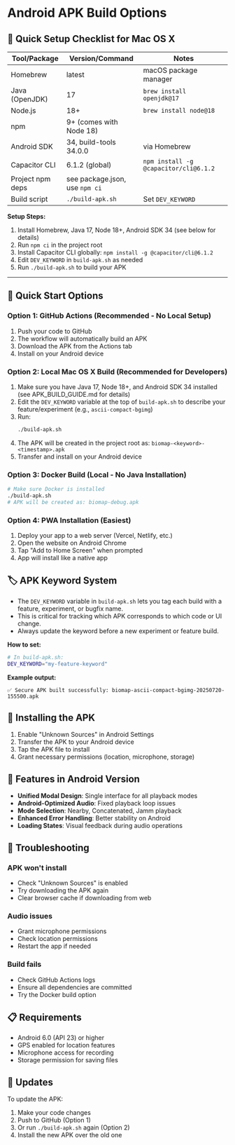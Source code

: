 # Android APK Build Options

## 🚀 Quick Setup Checklist for Mac OS X

| Tool/Package         | Version/Command                        | Notes                        |
|----------------------|----------------------------------------|------------------------------|
| Homebrew             | latest                                 | macOS package manager        |
| Java (OpenJDK)       | 17                                     | `brew install openjdk@17`    |
| Node.js              | 18+                                    | `brew install node@18`       |
| npm                  | 9+ (comes with Node 18)                |                              |
| Android SDK          | 34, build-tools 34.0.0                 | via Homebrew                 |
| Capacitor CLI        | 6.1.2 (global)                         | `npm install -g @capacitor/cli@6.1.2` |
| Project npm deps     | see package.json, use `npm ci`         |                              |
| Build script         | `./build-apk.sh`                       | Set `DEV_KEYWORD`            |

**Setup Steps:**
1. Install Homebrew, Java 17, Node 18+, Android SDK 34 (see below for details)
2. Run `npm ci` in the project root
3. Install Capacitor CLI globally: `npm install -g @capacitor/cli@6.1.2`
4. Edit `DEV_KEYWORD` in `build-apk.sh` as needed
5. Run `./build-apk.sh` to build your APK

---

## 🚀 Quick Start Options

### Option 1: GitHub Actions (Recommended - No Local Setup)
1. Push your code to GitHub
2. The workflow will automatically build an APK
3. Download the APK from the Actions tab
4. Install on your Android device

### Option 2: Local Mac OS X Build (Recommended for Developers)
1. Make sure you have Java 17, Node 18+, and Android SDK 34 installed (see APK_BUILD_GUIDE.md for details)
2. Edit the `DEV_KEYWORD` variable at the top of `build-apk.sh` to describe your feature/experiment (e.g., `ascii-compact-bgimg`)
3. Run:
   ```bash
   ./build-apk.sh
   ```
4. The APK will be created in the project root as: `biomap-<keyword>-<timestamp>.apk`
5. Transfer and install on your Android device

### Option 3: Docker Build (Local - No Java Installation)
```bash
# Make sure Docker is installed
./build-apk.sh
# APK will be created as: biomap-debug.apk
```

### Option 4: PWA Installation (Easiest)
1. Deploy your app to a web server (Vercel, Netlify, etc.)
2. Open the website on Android Chrome
3. Tap "Add to Home Screen" when prompted
4. App will install like a native app

## 🏷️ APK Keyword System
- The `DEV_KEYWORD` variable in `build-apk.sh` lets you tag each build with a feature, experiment, or bugfix name.
- This is critical for tracking which APK corresponds to which code or UI change.
- Always update the keyword before a new experiment or feature build.

**How to set:**
```bash
# In build-apk.sh:
DEV_KEYWORD="my-feature-keyword"
```

**Example output:**
```
✅ Secure APK built successfully: biomap-ascii-compact-bgimg-20250720-155500.apk
```

## 📱 Installing the APK

1. Enable "Unknown Sources" in Android Settings
2. Transfer the APK to your Android device
3. Tap the APK file to install
4. Grant necessary permissions (location, microphone, storage)

## 🔧 Features in Android Version

- **Unified Modal Design**: Single interface for all playback modes
- **Android-Optimized Audio**: Fixed playback loop issues
- **Mode Selection**: Nearby, Concatenated, Jamm playback
- **Enhanced Error Handling**: Better stability on Android
- **Loading States**: Visual feedback during audio operations

## 🐛 Troubleshooting

### APK won't install
- Check "Unknown Sources" is enabled
- Try downloading the APK again
- Clear browser cache if downloading from web

### Audio issues
- Grant microphone permissions
- Check location permissions
- Restart the app if needed

### Build fails
- Check GitHub Actions logs
- Ensure all dependencies are committed
- Try the Docker build option

## 📋 Requirements

- Android 6.0 (API 23) or higher
- GPS enabled for location features
- Microphone access for recording
- Storage permission for saving files

## 🔄 Updates

To update the APK:
1. Make your code changes
2. Push to GitHub (Option 1)
3. Or run `./build-apk.sh` again (Option 2)
4. Install the new APK over the old one 